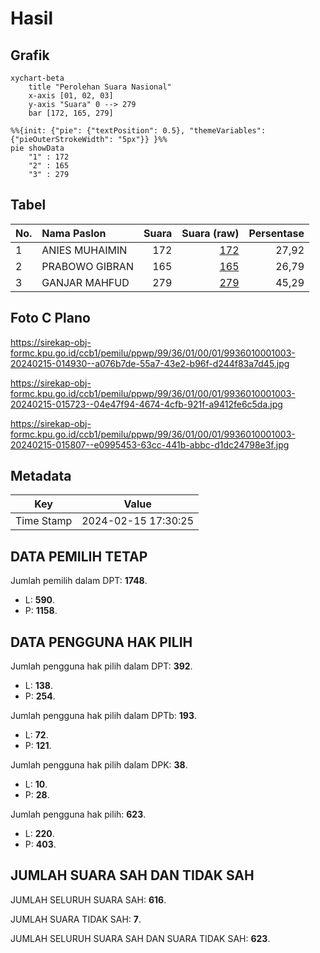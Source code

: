 # Hasil

## Grafik

```mermaid
xychart-beta
    title "Perolehan Suara Nasional"
    x-axis [01, 02, 03]
    y-axis "Suara" 0 --> 279
    bar [172, 165, 279]
```

```mermaid
%%{init: {"pie": {"textPosition": 0.5}, "themeVariables": {"pieOuterStrokeWidth": "5px"}} }%%
pie showData
    "1" : 172
    "2" : 165
    "3" : 279
```

## Tabel

| No. | Nama Paslon    | Suara | Suara (raw) | Persentase |
|:--- |:-------------- | -----:| -----------:| ----------:|
| 1   | ANIES MUHAIMIN | 172   | [172][p-1]  | 27,92      |
| 2   | PRABOWO GIBRAN | 165   | [165][p-2]  | 26,79      |
| 3   | GANJAR MAHFUD  | 279   | [279][p-3]  | 45,29      |


[p-1]: https://github.com/gigit-pemilu/pemilu-2024/blob/main/pilpres/hitung-suara/sub/99-luar-negeri/sub/36-den-haag-belanda/sub/01-den-haag-belanda/sub/0001-den-haag-belanda/sub/003-tps-001/sub/paslon-1.txt
[p-2]: https://github.com/gigit-pemilu/pemilu-2024/blob/main/pilpres/hitung-suara/sub/99-luar-negeri/sub/36-den-haag-belanda/sub/01-den-haag-belanda/sub/0001-den-haag-belanda/sub/003-tps-001/sub/paslon-2.txt
[p-3]: https://github.com/gigit-pemilu/pemilu-2024/blob/main/pilpres/hitung-suara/sub/99-luar-negeri/sub/36-den-haag-belanda/sub/01-den-haag-belanda/sub/0001-den-haag-belanda/sub/003-tps-001/sub/paslon-3.txt

## Foto C Plano

https://sirekap-obj-formc.kpu.go.id/ccb1/pemilu/ppwp/99/36/01/00/01/9936010001003-20240215-014930--a076b7de-55a7-43e2-b96f-d244f83a7d45.jpg

https://sirekap-obj-formc.kpu.go.id/ccb1/pemilu/ppwp/99/36/01/00/01/9936010001003-20240215-015723--04e47f94-4674-4cfb-921f-a9412fe6c5da.jpg

https://sirekap-obj-formc.kpu.go.id/ccb1/pemilu/ppwp/99/36/01/00/01/9936010001003-20240215-015807--e0995453-63cc-441b-abbc-d1dc24798e3f.jpg


## Metadata

| Key        | Value               |
| ---------- | ------------------- |
| Time Stamp | 2024-02-15 17:30:25 |


## DATA PEMILIH TETAP

Jumlah pemilih dalam DPT: **1748**.
 * L: **590**.
 * P: **1158**.

## DATA PENGGUNA HAK PILIH

Jumlah pengguna hak pilih dalam DPT: **392**.
 * L: **138**.
 * P: **254**.

Jumlah pengguna hak pilih dalam DPTb: **193**.
 * L: **72**.
 * P: **121**.

Jumlah pengguna hak pilih dalam DPK: **38**.
 * L: **10**.
 * P: **28**.

Jumlah pengguna hak pilih: **623**.
 * L: **220**.
 * P: **403**.

## JUMLAH SUARA SAH DAN TIDAK SAH

JUMLAH SELURUH SUARA SAH: **616**.

JUMLAH SUARA TIDAK SAH: **7**.

JUMLAH SELURUH SUARA SAH DAN SUARA TIDAK SAH: **623**.


